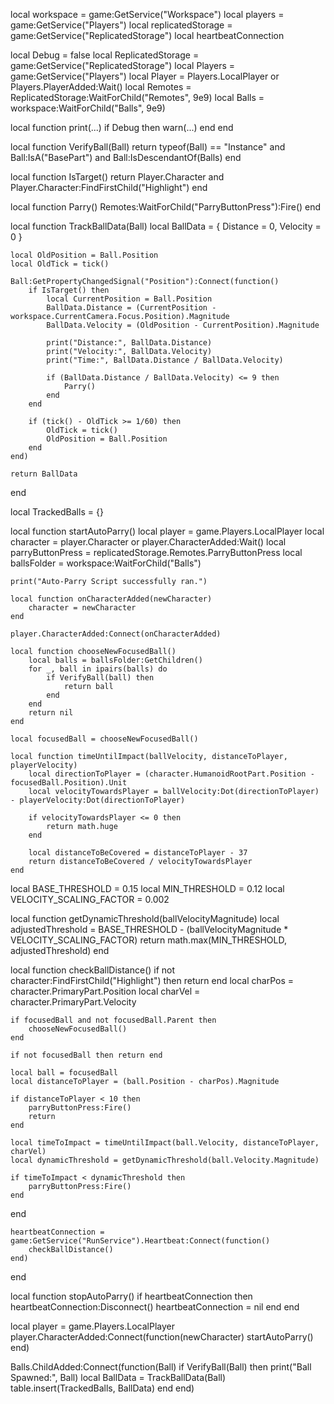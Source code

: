 local workspace = game:GetService("Workspace")
local players = game:GetService("Players")
local replicatedStorage = game:GetService("ReplicatedStorage")
local heartbeatConnection

local Debug = false
local ReplicatedStorage = game:GetService("ReplicatedStorage")
local Players = game:GetService("Players")
local Player = Players.LocalPlayer or Players.PlayerAdded:Wait()
local Remotes = ReplicatedStorage:WaitForChild("Remotes", 9e9)
local Balls = workspace:WaitForChild("Balls", 9e9)

local function print(...)
    if Debug then
        warn(...)
    end
end

local function VerifyBall(Ball)
    return typeof(Ball) == "Instance" and Ball:IsA("BasePart") and Ball:IsDescendantOf(Balls)
end

local function IsTarget()
    return Player.Character and Player.Character:FindFirstChild("Highlight")
end

local function Parry()
    Remotes:WaitForChild("ParryButtonPress"):Fire()
end

local function TrackBallData(Ball)
    local BallData = {
        Distance = 0,
        Velocity = 0
    }

    local OldPosition = Ball.Position
    local OldTick = tick()

    Ball:GetPropertyChangedSignal("Position"):Connect(function()
        if IsTarget() then
            local CurrentPosition = Ball.Position
            BallData.Distance = (CurrentPosition - workspace.CurrentCamera.Focus.Position).Magnitude
            BallData.Velocity = (OldPosition - CurrentPosition).Magnitude

            print("Distance:", BallData.Distance)
            print("Velocity:", BallData.Velocity)
            print("Time:", BallData.Distance / BallData.Velocity)

            if (BallData.Distance / BallData.Velocity) <= 9 then
                Parry()
            end
        end

        if (tick() - OldTick >= 1/60) then
            OldTick = tick()
            OldPosition = Ball.Position
        end
    end)

    return BallData
end

local TrackedBalls = {}

local function startAutoParry()
    local player = game.Players.LocalPlayer
    local character = player.Character or player.CharacterAdded:Wait()
    local parryButtonPress = replicatedStorage.Remotes.ParryButtonPress
    local ballsFolder = workspace:WaitForChild("Balls")

    print("Auto-Parry Script successfully ran.")

    local function onCharacterAdded(newCharacter)
        character = newCharacter
    end

    player.CharacterAdded:Connect(onCharacterAdded)

    local function chooseNewFocusedBall()
        local balls = ballsFolder:GetChildren()
        for _, ball in ipairs(balls) do
            if VerifyBall(ball) then
                return ball
            end
        end
        return nil
    end

    local focusedBall = chooseNewFocusedBall()

    local function timeUntilImpact(ballVelocity, distanceToPlayer, playerVelocity)
        local directionToPlayer = (character.HumanoidRootPart.Position - focusedBall.Position).Unit
        local velocityTowardsPlayer = ballVelocity:Dot(directionToPlayer) - playerVelocity:Dot(directionToPlayer)
        
        if velocityTowardsPlayer <= 0 then
            return math.huge
        end
        
        local distanceToBeCovered = distanceToPlayer - 37
        return distanceToBeCovered / velocityTowardsPlayer
    end

local BASE_THRESHOLD = 0.15
local MIN_THRESHOLD = 0.12
local VELOCITY_SCALING_FACTOR = 0.002

local function getDynamicThreshold(ballVelocityMagnitude)
    local adjustedThreshold = BASE_THRESHOLD - (ballVelocityMagnitude * VELOCITY_SCALING_FACTOR)
    return math.max(MIN_THRESHOLD, adjustedThreshold)
end



local function checkBallDistance()
    if not character:FindFirstChild("Highlight") then return end
    local charPos = character.PrimaryPart.Position
    local charVel = character.PrimaryPart.Velocity

    if focusedBall and not focusedBall.Parent then
        chooseNewFocusedBall()
    end

    if not focusedBall then return end

    local ball = focusedBall
    local distanceToPlayer = (ball.Position - charPos).Magnitude

    if distanceToPlayer < 10 then
        parryButtonPress:Fire()
        return
    end

    local timeToImpact = timeUntilImpact(ball.Velocity, distanceToPlayer, charVel)
    local dynamicThreshold = getDynamicThreshold(ball.Velocity.Magnitude)

    if timeToImpact < dynamicThreshold then
        parryButtonPress:Fire()
    end
end

    heartbeatConnection = game:GetService("RunService").Heartbeat:Connect(function()
        checkBallDistance()
    end)
end

local function stopAutoParry()
    if heartbeatConnection then
        heartbeatConnection:Disconnect()
        heartbeatConnection = nil
    end
end

local player = game.Players.LocalPlayer
player.CharacterAdded:Connect(function(newCharacter)
    startAutoParry()
end)

Balls.ChildAdded:Connect(function(Ball)
    if VerifyBall(Ball) then
        print("Ball Spawned:", Ball)
        local BallData = TrackBallData(Ball)
        table.insert(TrackedBalls, BallData)
    end
end)
